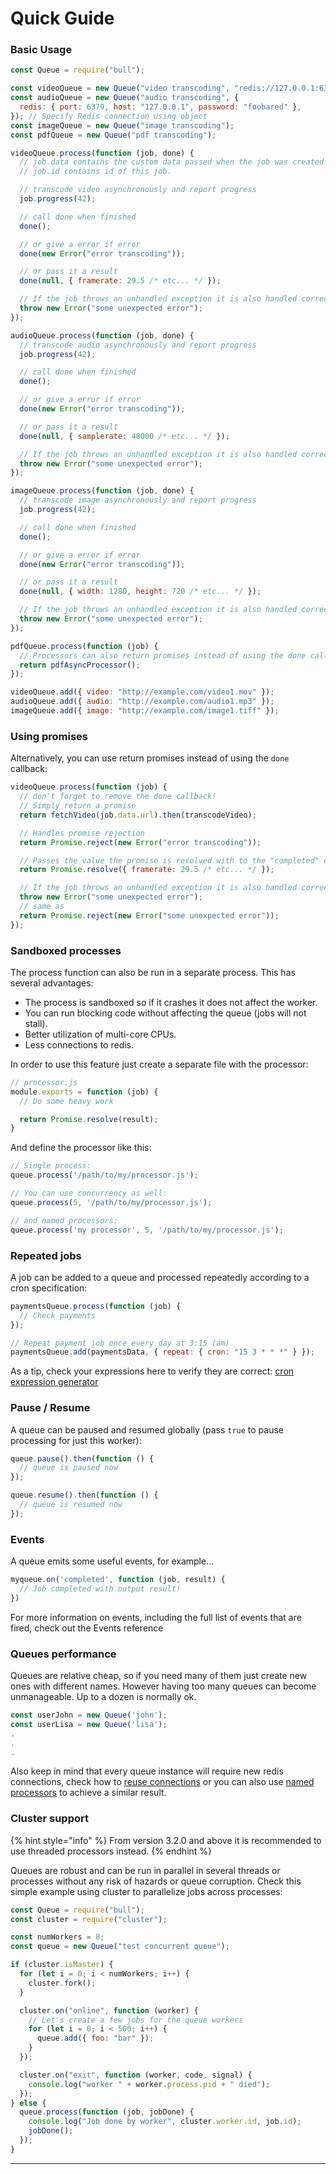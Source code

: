 # Quick Guide

### **Basic Usage**

```javascript
const Queue = require("bull");

const videoQueue = new Queue("video transcoding", "redis://127.0.0.1:6379");
const audioQueue = new Queue("audio transcoding", {
  redis: { port: 6379, host: "127.0.0.1", password: "foobared" },
}); // Specify Redis connection using object
const imageQueue = new Queue("image transcoding");
const pdfQueue = new Queue("pdf transcoding");

videoQueue.process(function (job, done) {
  // job.data contains the custom data passed when the job was created
  // job.id contains id of this job.

  // transcode video asynchronously and report progress
  job.progress(42);

  // call done when finished
  done();

  // or give a error if error
  done(new Error("error transcoding"));

  // or pass it a result
  done(null, { framerate: 29.5 /* etc... */ });

  // If the job throws an unhandled exception it is also handled correctly
  throw new Error("some unexpected error");
});

audioQueue.process(function (job, done) {
  // transcode audio asynchronously and report progress
  job.progress(42);

  // call done when finished
  done();

  // or give a error if error
  done(new Error("error transcoding"));

  // or pass it a result
  done(null, { samplerate: 48000 /* etc... */ });

  // If the job throws an unhandled exception it is also handled correctly
  throw new Error("some unexpected error");
});

imageQueue.process(function (job, done) {
  // transcode image asynchronously and report progress
  job.progress(42);

  // call done when finished
  done();

  // or give a error if error
  done(new Error("error transcoding"));

  // or pass it a result
  done(null, { width: 1280, height: 720 /* etc... */ });

  // If the job throws an unhandled exception it is also handled correctly
  throw new Error("some unexpected error");
});

pdfQueue.process(function (job) {
  // Processors can also return promises instead of using the done callback
  return pdfAsyncProcessor();
});

videoQueue.add({ video: "http://example.com/video1.mov" });
audioQueue.add({ audio: "http://example.com/audio1.mp3" });
imageQueue.add({ image: "http://example.com/image1.tiff" });

```

### **Using promises**

Alternatively, you can use return promises instead of using the `done` callback:

```javascript
videoQueue.process(function (job) {
  // don't forget to remove the done callback!
  // Simply return a promise
  return fetchVideo(job.data.url).then(transcodeVideo);

  // Handles promise rejection
  return Promise.reject(new Error("error transcoding"));

  // Passes the value the promise is resolved with to the "completed" event
  return Promise.resolve({ framerate: 29.5 /* etc... */ });

  // If the job throws an unhandled exception it is also handled correctly
  throw new Error("some unexpected error");
  // same as
  return Promise.reject(new Error("some unexpected error"));
});

```

### **Sandboxed processes**

The process function can also be run in a separate process. This has several advantages:

* The process is sandboxed so if it crashes it does not affect the worker.
* You can run blocking code without affecting the queue (jobs will not stall).
* &#x20;Better utilization of multi-core CPUs.
* Less connections to redis.

In order to use this feature just create a separate file with the processor:

```javascript
// processor.js
module.exports = function (job) {
  // Do some heavy work

  return Promise.resolve(result);
}
```

And define the processor like this:

```javascript
// Single process:
queue.process('/path/to/my/processor.js');

// You can use concurrency as well:
queue.process(5, '/path/to/my/processor.js');

// and named processors:
queue.process('my processor', 5, '/path/to/my/processor.js');
```

### **Repeated jobs**

A job can be added to a queue and processed repeatedly according to a cron specification:

```javascript
paymentsQueue.process(function (job) {
  // Check payments
});

// Repeat payment job once every day at 3:15 (am)
paymentsQueue.add(paymentsData, { repeat: { cron: "15 3 * * *" } });

```

As a tip, check your expressions here to verify they are correct: [cron expression generator](https://crontab.cronhub.io)

### **Pause / Resume**

A queue can be paused and resumed globally (pass `true` to pause processing for just this worker):

```javascript
queue.pause().then(function () {
  // queue is paused now
});

queue.resume().then(function () {
  // queue is resumed now
});
```

### **Events**

A queue emits some useful events, for example...

```javascript
myqueue.on('completed', function (job, result) {
  // Job completed with output result!
})
```

For more information on events, including the full list of events that are fired, check out the Events reference

### **Queues performance**

Queues are relative cheap, so if you need many of them just create new ones with different names. However having too many queues can become unmanageable. Up to a dozen is normally ok.

```javascript
const userJohn = new Queue('john');
const userLisa = new Queue('lisa');
.
.
.
```

Also keep in mind that every queue instance will require new redis connections, check how to [reuse connections](https://github.com/OptimalBits/bull/blob/master/PATTERNS.md#reusing-redis-connections) or you can also use [named processors](https://github.com/OptimalBits/bull/blob/master/REFERENCE.md#queueprocess) to achieve a similar result.

### **Cluster support**

{% hint style="info" %}
From version 3.2.0 and above it is recommended to use threaded processors instead.
{% endhint %}

Queues are robust and can be run in parallel in several threads or processes without any risk of hazards or queue corruption. Check this simple example using cluster to parallelize jobs across processes:

```javascript
const Queue = require("bull");
const cluster = require("cluster");

const numWorkers = 8;
const queue = new Queue("test concurrent queue");

if (cluster.isMaster) {
  for (let i = 0; i < numWorkers; i++) {
    cluster.fork();
  }

  cluster.on("online", function (worker) {
    // Let's create a few jobs for the queue workers
    for (let i = 0; i < 500; i++) {
      queue.add({ foo: "bar" });
    }
  });

  cluster.on("exit", function (worker, code, signal) {
    console.log("worker " + worker.process.pid + " died");
  });
} else {
  queue.process(function (job, jobDone) {
    console.log("Job done by worker", cluster.worker.id, job.id);
    jobDone();
  });
}

```

***
